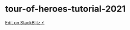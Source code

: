 # tour-of-heroes-tutorial-2021

[Edit on StackBlitz ⚡️](https://stackblitz.com/edit/tour-of-heroes-tutorial-2021)